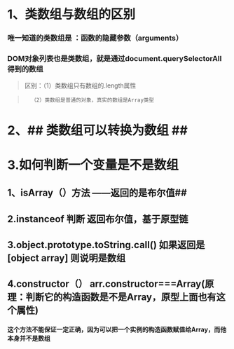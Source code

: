 # 1、类数组与数组的区别 #


### 唯一知道的类数组是 ：函数的隐藏参数（arguments） ###

### DOM对象列表也是类数组，就是通过document.querySelectorAll得到的数组 ###


> 区别：（1）类数组只有数组的.length属性


>       （2）类数组是普通的对象，真实的数组是Array类型

# 2、## 类数组可以转换为数组 ## #





# 3.如何判断一个变量是不是数组 #

## 1、isArray（）方法 ——返回的是布尔值##


## 2.instanceof 判断 返回布尔值，基于原型链 ##

## 3.object.prototype.toString.call() 如果返回是[object array]  则说明是数组  ##


## 4.constructor（）   arr.constructor===Array(原理：判断它的构造函数是不是Array，原型上面也有这个属性) ##
#### 这个方法不能保证一定正确，因为可以把一个实例的构造函数赋值给Array，而他本身并不是数组 ####